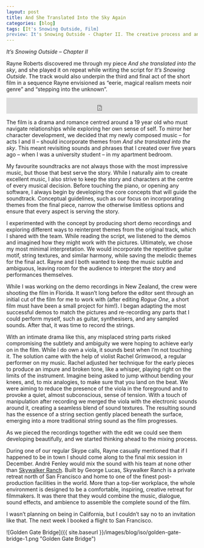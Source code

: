 ```yaml
---
layout: post
title: And She Translated Into the Sky Again
categories: [blog]
tags: [It's Snowing Outside, Film]
preview: It's Snowing Outside - Chapter II. The creative process and an invitation.
---
```


_It’s Snowing Outside – Chapter II_

Rayne Roberts discovered me through my piece _And she translated into the sky_, and she played it on repeat while writing the script for _It’s Snowing Outside_. The track would also underpin the third and final act of the short film in a sequence Rayne envisioned as “eerie, magical realism meets noir genre” and “stepping into the unknown”.

<iframe style="border: 0; width: 100%; height: 42px;" src="https://bandcamp.com/EmbeddedPlayer/track=3288278685/size=small/bgcol=ffffff/linkcol=0687f5/transparent=true/" seamless><a href="http://levipatel.bandcamp.com/track/and-she-translated-into-the-sky">And she translated into the sky by Levi Patel</a></iframe>

The film is a drama and romance centred around a 19 year old who must navigate relationships while exploring her own sense of self. To mirror her character development, we decided that my newly composed music – for acts I and II – should incorporate themes from _And she translated into the sky_. This meant revisiting sounds and phrases that I created over five years ago – when I was a university student – in my apartment bedroom.

My favourite soundtracks are not always those with the most impressive music, but those that best serve the story. While I naturally aim to create excellent music, I also strive to keep the story and characters at the centre of every musical decision. Before touching the piano, or opening any software, I always begin by developing the core concepts that will guide the soundtrack. Conceptual guidelines, such as our focus on incorporating themes from the final piece, narrow the otherwise limitless options and ensure that every aspect is serving the story.

I experimented with the concept by producing short demo recordings and exploring different ways to reinterpret themes from the original track, which I shared with the team. While reading the script, we listened to the demos and imagined how they might work with the pictures. Ultimately, we chose my most minimal interpretation. We would incorporate the repetitive guitar motif, string textures, and similar harmony, while saving the melodic themes for the final act. Rayne and I both wanted to keep the music subtle and ambiguous, leaving room for the audience to interpret the story and performances themselves.

While I was working on the demo recordings in New Zealand, the crew were shooting the film in Florida. It wasn’t long before the editor sent through an initial cut of the film for me to work with (after editing _Rogue One_, a short film must have been a small project for him!). I began adapting the most successful demos to match the pictures and re-recording any parts that I could perform myself, such as guitar, synthesisers, and any sampled sounds. After that, it was time to record the strings. 

With an intimate drama like this, any misplaced string parts risked compromising the subtlety and ambiguity we were hoping to achieve early on in the film. While I do own a viola, it sounds best when I’m not touching it. The solution came with the help of violist Rachel Grimwood, a regular performer on my music. Rachel adjusted her technique for the early pieces to produce an impure and broken tone, like a whisper, playing right on the limits of the instrument. Imagine being asked to jump without bending your knees, and, to mix analogies, to make sure that you land on the beat. We were aiming to reduce the presence of the viola in the foreground and to provoke a quiet, almost subconscious, sense of tension. With a touch of manipulation after recording we merged the viola with the electronic sounds around it, creating a seamless blend of sound textures. The resulting sound has the essence of a string section gently placed beneath the surface, emerging into a more traditional string sound as the film progresses.

As we pieced the recordings together with the edit we could see them developing beautifully, and we started thinking ahead to the mixing process.

During one of our regular Skype calls, Rayne casually mentioned that if I happened to be in town I should come along to the final mix session in December. André Fenley would mix the sound with his team at none other than [Skywalker Ranch](https://www.lucasfilm.com/campuses/skywalker-ranch/). Built by George Lucas, Skywalker Ranch is a private retreat north of San Francisco and home to one of the finest post-production facilities in the world. More than a top-tier workplace, the whole environment is designed to be a comfortable, inspiring, creative retreat for filmmakers. It was there that they would combine the music, dialogue, sound effects, and ambience to assemble the complete sound of the film.

I wasn’t planning on being in California, but I couldn’t say no to an invitation like that. The next week I booked a flight to San Francisco.

![Golden Gate Bridge]({{ site.baseurl }}/images/blog/iso/golden-gate-bridge-1.png "Golden Gate Bridge")
